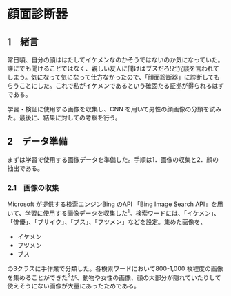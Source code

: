# 顔面診断器

## 1　緒言
常日頃、自分の顔ははたしてイケメンなのかそうではないのか気になっていた。誰にでも聞けることではなく、親しい友人に聞けばブスだろ!と冗談を言われてしまう。気になって気になって仕方なかったので、「顔面診断器」に診断してもらうことにした。これで私がイケメンであるという確固たる証拠が得られるはずである。

学習・検証に使用する画像を収集し、CNN を用いて男性の顔画像の分類を試みた。最後に、結果に対しての考察を行う。

## 2　データ準備
まずは学習で使用する画像データを準備した。手順は1．画像の収集と2．顔の抽出である。

### 2.1　画像の収集
Microsoft が提供する検索エンジンBing のAPI 「Bing Image Search API」を用いて、学習に使用する画像データを収集した<sup>1</sup>。検索ワードには、「イケメン」、「俳優」、「ブサイク」、「ブス」、「フツメン」などを設定。集めた画像を、　  
- イケメン
- フツメン
- ブス

の3クラスに手作業で分類した。各検索ワードにおいて800-1,000 枚程度の画像を集めることができた<sup>2</sup>が、動物や女性の画像、顔の大部分が隠れていたりして使えそうにない画像が大量にあったためである。
